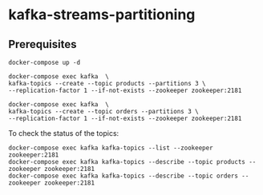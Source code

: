 # kafka-streams-partitioning

## Prerequisites

    docker-compose up -d

```
docker-compose exec kafka  \
kafka-topics --create --topic products --partitions 3 \
--replication-factor 1 --if-not-exists --zookeeper zookeeper:2181

docker-compose exec kafka  \
kafka-topics --create --topic orders --partitions 3 \
--replication-factor 1 --if-not-exists --zookeeper zookeeper:2181
```

To check the status of the topics:

```
docker-compose exec kafka kafka-topics --list --zookeeper zookeeper:2181
docker-compose exec kafka kafka-topics --describe --topic products --zookeeper zookeeper:2181
docker-compose exec kafka kafka-topics --describe --topic orders --zookeeper zookeeper:2181
```

